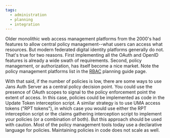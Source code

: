 ```yaml
---
tags:
  - administration
  - planning
  - integration
---
```


Older monolithic web access management platforms from the 2000's had
features to allow central policy management--what users can access what
resources. But modern federated digital identity platforms generally do not.
That's true for two reasons. First implementing all the OAuth and OpenID
features is already a wide swath of requirements. Second, policy management,
or authorization, has itself become a nice market. Note the policy management
platforms list in the [RBAC](../../../docs/admin/planning/role-based-access-management.md)
planning guide page.

With that said, if the number of policies is low, there are some ways to
use Jans Auth Server as a central policy decision point. You could use the
presence of OAuth scopes to signal to the policy enforcement point the extent
of access. In this case, policies could be implemented as code in the Update
Token interception script. A similar strategy is to use UMA access tokens
("RPT tokens"), in which case you would use either the RPT interception script
or the claims gathering interception script to implement your policies (or a
combination of both).  But this approach should be used with caution. Most
of the policy management tools today use a declarative language for policies.
Maintaining policies in code does not scale as well.
